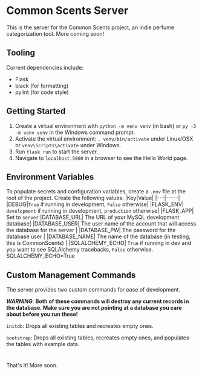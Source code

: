 # Common Scents Server

This is the server for the Common Scents project, an indie perfume categorization tool. More coming soon!

## Tooling

Current dependencies include:

-   Flask
-   black (for formatting)
-   pylint (for code style)

## Getting Started

1. Create a virtual environment with `python -m venv venv` (in bash) or `py -3 -m venv venv` in the Windows command prompt.
2. Activate the virtual environment: `. venv/bin/activate` under Linux/OSX or `venv\Scripts\activate` under Windows.
3. Run `flask run` to start the server.
4. Navigate to `localhost:5000` in a browser to see the Hello World page.

## Environment Variables

To populate secrets and configuration variables, create a `.env` file at the root of the project. Create the following values:
|Key|Value|
|---|-----|
|DEBUG|`True` if running in development, `False` otherwise|
|FLASK_ENV| `development` if running in development, `production` otherwise|
|FLASK_APP| Set to `server`
|DATABASE_URL| The URL of your MySQL development database|
|DATABASE_USER| The user name of the account that will access the database for the server |
|DATABASE_PW| The password for the database user |
|DATABASE_NAME| The name of the database (in testing, this is CommonScents) |
|SQLALCHEMY_ECHO| `True` if running in dev and you want to see SQLAlchemy tracebacks, `False` otherwise.
SQLALCHEMY_ECHO=True

## Custom Management Commands

The server provides two custom commands for ease of development.

_**WARNING**_: **Both of these commands will destroy any current records in the database. Make sure you are not pointing at a database you care about before you run these!**

`initdb`: Drops all existing tables and recreates empty ones.

`bootstrap`: Drops all existing tables, recreates empty ones, and populates the tables with example data.

#

That's it! More soon.
